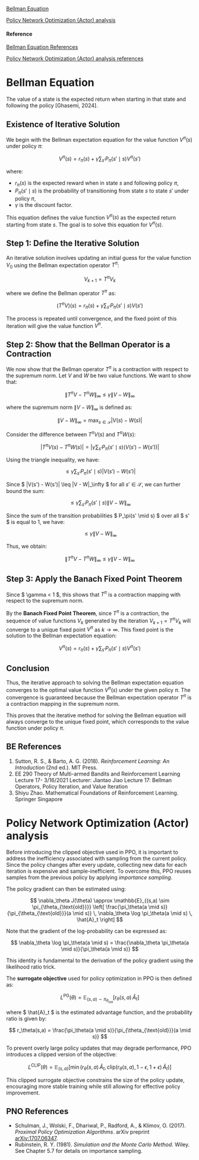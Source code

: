 [Bellman Equation](#bellman-equation) 

[Policy Network Optimization (Actor) analysis](#policy-network-optimization-actor-analysis)

#### Reference
[Bellman Equation References](#be-references) 

[Policy Network Optimization (Actor) analysis references](#pno-references)

# Bellman Equation

The value of a state is the expected return when starting in that state and following the policy [Ghasemi, 2024].

## Existence of Iterative Solution

We begin with the Bellman expectation equation for the value function $V^\pi(s)$ under policy $\pi$:

$$
V^\pi(s) = r_\pi(s) + \gamma \sum_{s'} P_\pi(s' \mid s) V^\pi(s')
$$

where:

- $r_\pi(s)$ is the expected reward when in state $s$ and following policy $\pi$,
- $P_\pi(s' \mid s)$ is the probability of transitioning from state $s$ to state $s'$ under policy $\pi$,
- $\gamma$ is the discount factor.

This equation defines the value function $V^\pi(s)$ as the expected return starting from state $s$. The goal is to solve this equation for $V^\pi(s)$.

## Step 1: Define the Iterative Solution

An iterative solution involves updating an initial guess for the value function $V_0$ using the Bellman expectation operator $T^\pi$:

$$
V_{k+1} = T^\pi V_k
$$

where we define the Bellman operator $T^\pi$ as:

$$
(T^\pi V)(s) = r_\pi(s) + \gamma \sum_{s'} P_\pi(s' \mid s) V(s')
$$

The process is repeated until convergence, and the fixed point of this iteration will give the value function $V^\pi$.

## Step 2: Show that the Bellman Operator is a Contraction

We now show that the Bellman operator $T^\pi$ is a contraction with respect to the supremum norm. Let $V$ and $W$ be two value functions. We want to show that:

$$
\|T^\pi V - T^\pi W\|_\infty \leq \gamma \|V - W\|_\infty
$$

where the supremum norm $\|V - W\|_\infty$ is defined as:

$$
\|V - W\|_\infty = \max_{s \in \mathcal{S}} |V(s) - W(s)|
$$

Consider the difference between $T^\pi V(s)$ and $T^\pi W(s)$:

$$
|T^\pi V(s) - T^\pi W(s)| = \left| \gamma \sum_{s'} P_\pi(s' \mid s) (V(s') - W(s')) \right|
$$

Using the triangle inequality, we have:

$$
\leq \gamma \sum_{s'} P_\pi(s' \mid s) |V(s') - W(s')|
$$

Since $ |V(s') - W(s')| \leq \|V - W\|_\infty $ for all $s' \in \mathcal{S}$, we can further bound the sum:

$$
\leq \gamma \sum_{s'} P_\pi(s' \mid s) \|V - W\|_\infty
$$

Since the sum of the transition probabilities $ P_\pi(s' \mid s) $ over all $ s' $ is equal to 1, we have:

$$
\leq \gamma \|V - W\|_\infty
$$

Thus, we obtain:

$$
\|T^\pi V - T^\pi W\|_\infty \leq \gamma \|V - W\|_\infty
$$

## Step 3: Apply the Banach Fixed Point Theorem

Since $ \gamma < 1 $, this shows that $T^\pi$ is a contraction mapping with respect to the supremum norm.

By the **Banach Fixed Point Theorem**, since $T^\pi$ is a contraction, the sequence of value functions $V_k$ generated by the iteration $V_{k+1} = T^\pi V_k$ will converge to a unique fixed point $V^\pi$ as $k \to \infty$. This fixed point is the solution to the Bellman expectation equation:

$$
V^\pi(s) = r_\pi(s) + \gamma \sum_{s'} P_\pi(s' \mid s) V^\pi(s')
$$

## Conclusion

Thus, the iterative approach to solving the Bellman expectation equation converges to the optimal value function $V^\pi(s)$ under the given policy $\pi$. The convergence is guaranteed because the Bellman expectation operator $T^\pi$ is a contraction mapping in the supremum norm.

This proves that the iterative method for solving the Bellman equation will always converge to the unique fixed point, which corresponds to the value function under policy $\pi$.


## BE References

1. Sutton, R. S., & Barto, A. G. (2018). *Reinforcement Learning: An Introduction* (2nd ed.). MIT Press. 
2. EE 290 Theory of Multi-armed Bandits and Reinforcement Learning Lecture 17- 3/16/2021 Lecturer: Jiantao Jiao Lecture 17: Bellman Operators, Policy Iteration, and Value Iteration
3. Shiyu Zhao. Mathematical Foundations of Reinforcement Learning. Springer Singapore


# Policy Network Optimization (Actor) analysis

Before introducing the clipped objective used in PPO, it is important to address the inefficiency associated with sampling from the current policy. Since the policy changes after every update, collecting new data for each iteration is expensive and sample-inefficient. To overcome this, PPO reuses samples from the previous policy by applying *importance sampling*.

The policy gradient can then be estimated using:

$$
\nabla_\theta J(\theta) \approx \mathbb{E}_{(s,a) \sim \pi_{\theta_{\text{old}}}} \left[ \frac{\pi_\theta(a \mid s)}{\pi_{\theta_{\text{old}}}(a \mid s)} \, \nabla_\theta \log \pi_\theta(a \mid s) \, \hat{A}_t \right]
$$

Note that the gradient of the log-probability can be expressed as:

$$
\nabla_\theta \log \pi_\theta(a \mid s) = \frac{\nabla_\theta \pi_\theta(a \mid s)}{\pi_\theta(a \mid s)}
$$

This identity is fundamental to the derivation of the policy gradient using the likelihood ratio trick.

The **surrogate objective** used for policy optimization in PPO is then defined as:

$$
L^{\text{PG}}(\theta) = \mathbb{E}_{(s,a) \sim \pi_{\theta_{\text{old}}}} \left[ r_\theta(s,a) \, \hat{A}_t \right]
$$

where $ \hat{A}_t $ is the estimated advantage function, and the probability ratio is given by:

$$
r_\theta(s,a) = \frac{\pi_\theta(a \mid s)}{\pi_{\theta_{\text{old}}}(a \mid s)}
$$

To prevent overly large policy updates that may degrade performance, PPO introduces a clipped version of the objective:

$$
L^{\text{CLIP}}(\theta) = \mathbb{E}_{(s,a)} \left[ \min \left( r_\theta(s,a) \, \hat{A}_t, \, \text{clip}(r_\theta(s,a), 1 - \epsilon, 1 + \epsilon) \, \hat{A}_t \right) \right]
$$

This clipped surrogate objective constrains the size of the policy update, encouraging more stable training while still allowing for effective policy improvement.

## PNO References
- Schulman, J., Wolski, F., Dhariwal, P., Radford, A., & Klimov, O. (2017). *Proximal Policy Optimization Algorithms*. arXiv preprint [arXiv:1707.06347](https://arxiv.org/abs/1707.06347).
- Rubinstein, R. Y. (1981). *Simulation and the Monte Carlo Method*. Wiley. See Chapter 5.7 for details on importance sampling.
